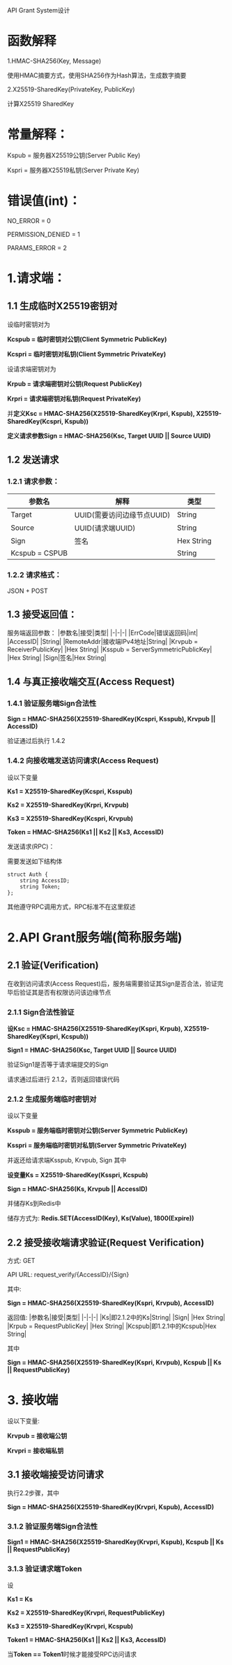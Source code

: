 API Grant System设计

# 函数解释
1.HMAC-SHA256(Key, Message)

使用HMAC摘要方式，使用SHA256作为Hash算法，生成数字摘要

2.X25519-SharedKey(PrivateKey, PublicKey)

计算X25519 SharedKey

# 常量解释：

Kspub = 服务器X25519公钥(Server Public Key)

Kspri = 服务器X25519私钥(Server Private Key)


# 错误值(int)：

NO_ERROR = 0

PERMISSION_DENIED = 1

PARAMS_ERROR = 2

# 1.请求端：

## 1.1 生成临时X25519密钥对
设临时密钥对为

**Kcspub = 临时密钥对公钥(Client Symmetric PublicKey)**

**Kcspri = 临时密钥对私钥(Client Symmetric PrivateKey)**

设请求端密钥对为

**Krpub = 请求端密钥对公钥(Request PublicKey)**

**Krpri = 请求端密钥对私钥(Request PrivateKey)**

并**定义Ksc = HMAC-SHA256(X25519-SharedKey(Krpri, Kspub), X25519-SharedKey(Kcspri, Kspub))**

**定义请求参数Sign = HMAC-SHA256(Ksc, Target UUID || Source UUID)**

## 1.2 发送请求
### 1.2.1 请求参数：
|参数名|解释|类型|
|-|-|-|
|Target|UUID(需要访问边缘节点UUID)|String|
|Source|UUID(请求端UUID)|String|
|Sign|签名|Hex String|
|Kcspub = CSPUB| |String|

### 1.2.2 请求格式：
JSON + POST

## 1.3 接受返回值：

服务端返回参数：
|参数名|接受|类型|
|-|-|-|
|ErrCode|错误返回码|int|
|AccessID| |String|
|RemoteAddr|接收端IPv4地址|String|
|Krvpub = ReceiverPublicKey| |Hex String|
|Ksspub = ServerSymmetricPublicKey| |Hex String|
|Sign|签名|Hex String|

## 1.4 与真正接收端交互(Access Request)

### 1.4.1 验证服务端Sign合法性

**Sign = HMAC-SHA256(X25519-SharedKey(Kcspri, Ksspub), Krvpub || AccessID)**

验证通过后执行 1.4.2

### 1.4.2 向接收端发送访问请求(Access Request)
设以下变量

**Ks1 = X25519-SharedKey(Kcspri, Ksspub)**

**Ks2 = X25519-SharedKey(Krpri, Krvpub)**

**Ks3 = X25519-SharedKey(Kcspri, Krvpub)**

**Token = HMAC-SHA256(Ks1 || Ks2 || Ks3, AccessID)**


发送请求(RPC)：

需要发送如下结构体

	struct Auth {
		string AccessID;
		string Token;
	};


其他遵守RPC调用方式，RPC标准不在这里叙述


# 2.API Grant服务端(简称服务端)

## 2.1 验证(Verification)
在收到访问请求(Access Request)后，服务端需要验证其Sign是否合法，验证完毕后验证其是否有权限访问该边缘节点

### 2.1.1 Sign合法性验证

**设Ksc = HMAC-SHA256(X25519-SharedKey(Kspri, Krpub), X25519-SharedKey(Kspri, Kcspub))**


**Sign1 = HMAC-SHA256(Ksc, Target UUID || Source UUID)**

验证Sign1是否等于请求端提交的Sign

请求通过后进行 2.1.2，否则返回错误代码

### 2.1.2 生成服务端临时密钥对

设以下变量

**Ksspub = 服务端临时密钥对公钥(Server Symmetric PublicKey)**

**Ksspri = 服务端临时密钥对私钥(Server Symmetric PrivateKey)**

并返还给请求端Ksspub, Krvpub, Sign
其中

**设变量Ks = X25519-SharedKey(Ksspri, Kcspub)**

**Sign = HMAC-SHA256(Ks, Krvpub || AccessID)**


并储存Ks到Redis中


储存方式为: **Redis.SET(AccessID(Key), Ks(Value), 1800(Expire))**


## 2.2 接受接收端请求验证(Request Verification)

方式: GET

API URL: request_verify/{AccessID}/{Sign}

其中:

**Sign = HMAC-SHA256(X25519-SharedKey(Kspri, Krvpub), AccessID)**

返回值:
|参数名|接受|类型|
|-|-|-|
|Ks|即2.1.2中的Ks|String|
|Sign| |Hex String|
|Krpub = RequestPublicKey| |Hex String|
|Kcspub|即1.2.1中的Kcspub|Hex String|

其中

**Sign = HMAC-SHA256(X25519-SharedKey(Kspri, Krvpub), Kcspub || Ks || RequestPublicKey)**

# 3. 接收端

设以下变量:

**Krvpub = 接收端公钥**

**Krvpri = 接收端私钥**


## 3.1 接收端接受访问请求

执行2.2步骤，其中

**Sign = HMAC-SHA256(X25519-SharedKey(Krvpri, Kspub), AccessID)**

### 3.1.2 验证服务端Sign合法性

**Sign1 = HMAC-SHA256(X25519-SharedKey(Krvpri, Kspub), Kcspub || Ks || RequestPublicKey)**

### 3.1.3 验证请求端Token
设

**Ks1 = Ks**

**Ks2 = X25519-SharedKey(Krvpri, RequestPublicKey)**

**Ks3 = X25519-SharedKey(Krvpri, Kcspub)**

**Token1 = HMAC-SHA256(Ks1 || Ks2 || Ks3, AccessID)**

当**Token == Token1**时候才能接受RPC访问请求
